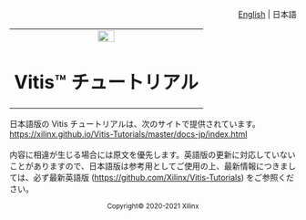 <p align="right"><a href="../README.md">English</a> | <a>日本語</a></p>
<table class="sphinxhide" width="100%">
 <tr width="100%">
    <td align="center"><img src="https://japan.xilinx.com/content/dam/xilinx/imgs/press/media-kits/corporate/xilinx-logo.png" width="30%"/><h1>Vitis™ チュートリアル</h1>
    </td>
 </tr>
</table>


日本語版の Vitis チュートリアルは、次のサイトで提供されています。
<br>https://xilinx.github.io/Vitis-Tutorials/master/docs-jp/index.html<br><br>
内容に相違が生じる場合には原文を優先します。英語版の更新に対応していないことがありますので、日本語版は参考用としてご使用の上、最新情報につきましては、必ず最新英語版 (https://github.com/Xilinx/Vitis-Tutorials) をご参照ください。

<p align="center"><sup>Copyright&copy; 2020-2021 Xilinx</sup></p>
